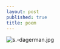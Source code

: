 ```yaml
---
layout: post
published: true
title: poem
---
```

![s.-dagerman.jpg]({{site.baseurl}}/assets/images/posts/s.-dagerman.jpg)
